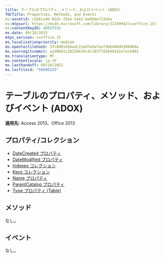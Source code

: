 ```yaml
---
title: テーブルのプロパティ、メソッド、およびイベント (ADOX)
TOCTitle: Properties, Methods, and Events
ms:assetid: c1bb1a4b-92dc-25ee-5ab2-be6bbe713e8a
ms:mtpsurl: https://msdn.microsoft.com/library/JJ249942(v=office.15)
ms:contentKeyID: 48547535
ms.date: 09/18/2015
mtps_version: v=office.15
ms.localizationpriority: medium
ms.openlocfilehash: 37c8901456adc21ed7e6a7ee73bb4d6dd388408e
ms.sourcegitcommit: a1d9041c20256616c9c183f7d1049142a7ac6991
ms.translationtype: MT
ms.contentlocale: ja-JP
ms.lasthandoff: 09/24/2021
ms.locfileid: "59585215"
---
```

# <a name="table-properties-methods-and-events-adox"></a>テーブルのプロパティ、メソッド、およびイベント (ADOX)

**適用先:** Access 2013、Office 2013

## <a name="propertiescollections"></a>プロパティ/コレクション

- [DateCreated プロパティ](datecreated-property-adox.md)
- [DateModified プロパティ](datemodified-property-adox.md)
- [Indexes コレクション](indexes-collection-adox.md)
- [Keys コレクション](keys-collection-adox.md)
- [Name プロパティ](name-property-adox.md)
- [ParentCatalog プロパティ](parentcatalog-property-adox.md)
- [Type プロパティ (Table)](https://docs.microsoft.com/office/vba/access/concepts/miscellaneous/type-property-tableadox)


## <a name="methods"></a>メソッド

なし。

## <a name="events"></a>イベント

なし。

